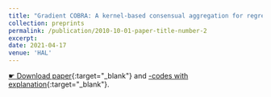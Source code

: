 ```yaml
---
title: "Gradient COBRA: A kernel-based consensual aggregation for regression"
collection: preprints
permalink: /publication/2010-10-01-paper-title-number-2
excerpt: 
date: 2021-04-17
venue: 'HAL'
---
```


[&#9755; Download paper](https://jdssv.org/index.php/jdssv/article/view/70){:target="_blank"} and [<i class="fab fa-r-project"></i>-codes with explanation](/files/CodesPhD/KernelAggReg.html){:target="_blank"}.
